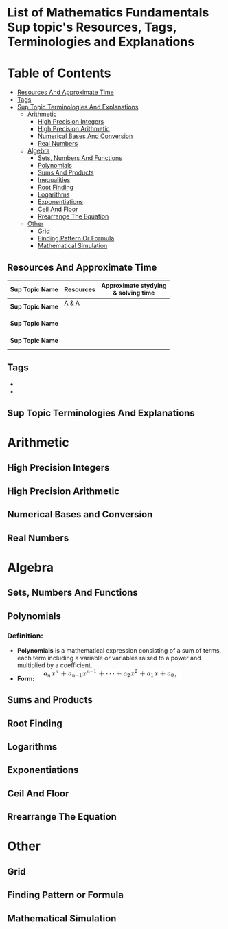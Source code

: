 # List of Mathematics Fundamentals Sup topic's Resources, Tags, Terminologies and Explanations 

Table of Contents
================= 

- [Resources And Approximate Time](#resources-and-approximate-time)
- [Tags](#tags)
- [Sup Topic Terminologies And Explanations](#sup-topic-terminologies-and-explanations)
  * [Arithmetic](#arithmetic)
    + [High Precision Integers](#high-precision-integers)
    + [High Precision Arithmetic](#high-precision-arithmetic)
    + [Numerical Bases And Conversion](#numerical-bases-and-conversion)
    + [Real Numbers](#real-numbers)
  * [Algebra](#sup-topic-name)
    + [Sets, Numbers And Functions](#sets,-numbers-and-functions)
    + [Polynomials](#polynomials)
    + [Sums And Products](#sums-and-products)
    + [Inequalities](#inequalities)
    + [Root Finding](#root-finding)
    + [Logarithms](#logarithms)
    + [Exponentiations](#exponentiations)
    + [Ceil And Floor](#ceil-and-floor)
    + [Rrearrange The Equation](#rearrange-the-equation)
  * [Other](other)
    + [Grid](#grid)
    + [Finding Pattern Or Formula](#finding-pattern-or-formula)
    + [Mathematical Simulation](#mathematical-simulation)
   
   

## Resources And Approximate Time

Sup Topic Name   | Resources   | Approximate stydying <br> & solving time
-------------| -------------   |-------------   
**Sup Topic Name** |[A & A](http://www.differencebetween.info/difference-between-algebra-and-arithmetic)<br>[]()<br> |
**Sup Topic Name** |[]()<br>[]()<br> |
**Sup Topic Name** |[]()<br>[]()<br> |

## Tags
-
-

## Sup Topic Terminologies And Explanations

# Arithmetic
## High Precision Integers
## High Precision Arithmetic
## Numerical Bases and Conversion
## Real Numbers

# Algebra
## Sets, Numbers And Functions
## Polynomials
### Definition:
- **Polynomials** is a mathematical expression consisting of a sum of terms, each term including a variable or variables raised to a power and multiplied by a coefficient.
- **Form:**![](imgs/poly.png)
## Sums and Products 
## Root Finding 
## Logarithms
## Exponentiations
## Ceil And Floor
## Rrearrange The Equation
# Other
## Grid
## Finding Pattern or Formula
## Mathematical Simulation
